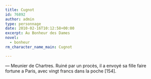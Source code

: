 ```yaml
---
title: Cugnot
id: 76892
author: admin
type: personnage
date: 2010-02-16T10:12:58+00:00
excerpt: Au Bonheur des Dames
novel:
  - bonheur
rm_character_name_main: Cugnot

---
```

— Meunier de Chartres. Ruiné par un procès, il a envoyé sa fille faire fortune a Paris, avec vingt francs dans la poche [154]. 
